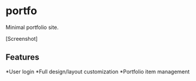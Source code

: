 # portfo

Minimal portfolio site.

[Screenshot]

Features
--


*User login
*Full design/layout customization
*Portfolio item management
